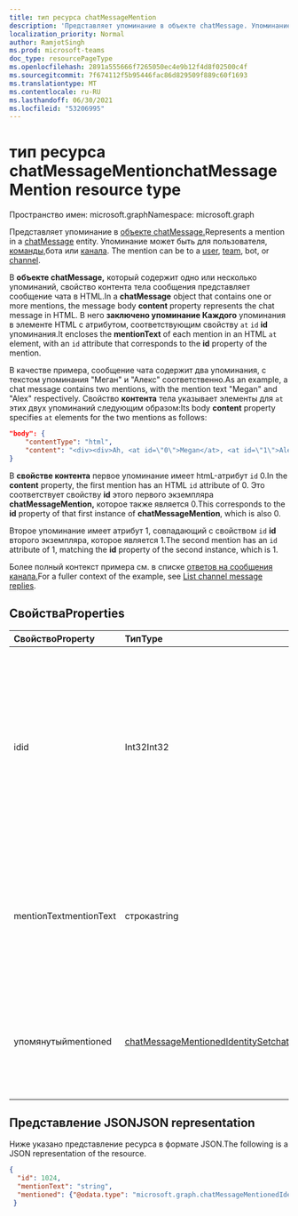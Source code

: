 ```yaml
---
title: тип ресурса chatMessageMention
description: 'Представляет упоминание в объекте chatMessage. Упоминание может быть для пользователя, команды, бота или канала. '
localization_priority: Normal
author: RamjotSingh
ms.prod: microsoft-teams
doc_type: resourcePageType
ms.openlocfilehash: 2891a555666f7265050ec4e9b12f4d8f02500c4f
ms.sourcegitcommit: 7f674112f5b95446fac86d829509f889c60f1693
ms.translationtype: MT
ms.contentlocale: ru-RU
ms.lasthandoff: 06/30/2021
ms.locfileid: "53206995"
---
```

# <a name="chatmessagemention-resource-type"></a><span data-ttu-id="9eac9-104">тип ресурса chatMessageMention</span><span class="sxs-lookup"><span data-stu-id="9eac9-104">chatMessageMention resource type</span></span>

<span data-ttu-id="9eac9-105">Пространство имен: microsoft.graph</span><span class="sxs-lookup"><span data-stu-id="9eac9-105">Namespace: microsoft.graph</span></span>

<span data-ttu-id="9eac9-106">Представляет упоминание в [объекте chatMessage.](chatmessage.md)</span><span class="sxs-lookup"><span data-stu-id="9eac9-106">Represents a mention in a [chatMessage](chatmessage.md) entity.</span></span> <span data-ttu-id="9eac9-107">Упоминание может быть для пользователя, [команды,](user.md)бота или [канала](channel.md). [](team.md)</span><span class="sxs-lookup"><span data-stu-id="9eac9-107">The mention can be to a [user](user.md), [team](team.md), bot, or [channel](channel.md).</span></span> 

<span data-ttu-id="9eac9-108">В **объекте chatMessage,** который содержит одно или  несколько упоминаний, свойство контента тела сообщения представляет сообщение чата в HTML.</span><span class="sxs-lookup"><span data-stu-id="9eac9-108">In a **chatMessage** object that contains one or more mentions, the message body **content** property represents the chat message in HTML.</span></span> <span data-ttu-id="9eac9-109">В него **заключено упоминание Каждого** упоминания в элементе HTML с атрибутом, соответствующим свойству `at` `id` **id** упоминания.</span><span class="sxs-lookup"><span data-stu-id="9eac9-109">It encloses the **mentionText** of each mention in an HTML `at` element, with an `id` attribute that corresponds to the **id** property of the mention.</span></span>

<span data-ttu-id="9eac9-110">В качестве примера, сообщение чата содержит два упоминания, с текстом упоминания "Меган" и "Алекс" соответственно.</span><span class="sxs-lookup"><span data-stu-id="9eac9-110">As an example, a chat message contains two mentions, with the mention text "Megan" and "Alex" respectively.</span></span> <span data-ttu-id="9eac9-111">Свойство **контента** тела указывает элементы для `at` этих двух упоминаний следующим образом:</span><span class="sxs-lookup"><span data-stu-id="9eac9-111">Its body **content** property specifies `at` elements for the two mentions as follows:</span></span>

``` json
"body": {
    "contentType": "html",
    "content": "<div><div>Ah, <at id=\"0\">Megan</at>, <at id=\"1\">Alex</at>, I saw them in a separate folder. Thanks!</div>\n</div>"
}
```

<span data-ttu-id="9eac9-112">В **свойстве контента** первое упоминание имеет htmL-атрибут `id` 0.</span><span class="sxs-lookup"><span data-stu-id="9eac9-112">In the **content** property, the first mention has an HTML `id` attribute of 0.</span></span> <span data-ttu-id="9eac9-113">Это соответствует свойству **id** этого первого экземпляра **chatMessageMention,** которое также является 0.</span><span class="sxs-lookup"><span data-stu-id="9eac9-113">This corresponds to the **id** property of that first instance of **chatMessageMention**, which is also 0.</span></span>

<span data-ttu-id="9eac9-114">Второе упоминание имеет атрибут 1, совпадающий с свойством `id` **id** второго экземпляра, которое является 1.</span><span class="sxs-lookup"><span data-stu-id="9eac9-114">The second mention has an `id` attribute of 1, matching the **id** property of the second instance, which is 1.</span></span>

<span data-ttu-id="9eac9-115">Более полный контекст примера см. в списке [ответов на сообщения канала.](../api/chatmessage-list-replies.md#example)</span><span class="sxs-lookup"><span data-stu-id="9eac9-115">For a fuller context of the example, see [List channel message replies](../api/chatmessage-list-replies.md#example).</span></span>

## <a name="properties"></a><span data-ttu-id="9eac9-116">Свойства</span><span class="sxs-lookup"><span data-stu-id="9eac9-116">Properties</span></span>
| <span data-ttu-id="9eac9-117">Свойство</span><span class="sxs-lookup"><span data-stu-id="9eac9-117">Property</span></span>     | <span data-ttu-id="9eac9-118">Тип</span><span class="sxs-lookup"><span data-stu-id="9eac9-118">Type</span></span>   |<span data-ttu-id="9eac9-119">Описание</span><span class="sxs-lookup"><span data-stu-id="9eac9-119">Description</span></span>|
|:---------------|:--------|:----------|
|<span data-ttu-id="9eac9-120">id</span><span class="sxs-lookup"><span data-stu-id="9eac9-120">id</span></span>|<span data-ttu-id="9eac9-121">Int32</span><span class="sxs-lookup"><span data-stu-id="9eac9-121">Int32</span></span>|<span data-ttu-id="9eac9-122">Индекс сущности, упоминаемой в указанном **chatMessage.**</span><span class="sxs-lookup"><span data-stu-id="9eac9-122">Index of an entity being mentioned in the specified **chatMessage**.</span></span> <span data-ttu-id="9eac9-123">Соответствует значению {index} в соответствующем `<at id="{index}">` теге в теле сообщения.</span><span class="sxs-lookup"><span data-stu-id="9eac9-123">Matches the {index} value in the corresponding `<at id="{index}">` tag in the message body.</span></span>|
|<span data-ttu-id="9eac9-124">mentionText</span><span class="sxs-lookup"><span data-stu-id="9eac9-124">mentionText</span></span>|<span data-ttu-id="9eac9-125">строка</span><span class="sxs-lookup"><span data-stu-id="9eac9-125">string</span></span>|<span data-ttu-id="9eac9-126">Строка, используемая для представления упоминания.</span><span class="sxs-lookup"><span data-stu-id="9eac9-126">String used to represent the mention.</span></span> <span data-ttu-id="9eac9-127">Например, имя отображения пользователя, имя команды.</span><span class="sxs-lookup"><span data-stu-id="9eac9-127">For example, a user's display name, a team name.</span></span>|
|<span data-ttu-id="9eac9-128">упомянутый</span><span class="sxs-lookup"><span data-stu-id="9eac9-128">mentioned</span></span>|[<span data-ttu-id="9eac9-129">chatMessageMentionedIdentitySet</span><span class="sxs-lookup"><span data-stu-id="9eac9-129">chatMessageMentionedIdentitySet</span></span>](chatmessagementionedidentityset.md)|<span data-ttu-id="9eac9-130">Объект (пользователь, приложение, команда или канал), который @mentioned.</span><span class="sxs-lookup"><span data-stu-id="9eac9-130">The entity (user, application, team, or channel) that was @mentioned.</span></span>|


## <a name="json-representation"></a><span data-ttu-id="9eac9-131">Представление JSON</span><span class="sxs-lookup"><span data-stu-id="9eac9-131">JSON representation</span></span>

<span data-ttu-id="9eac9-132">Ниже указано представление ресурса в формате JSON.</span><span class="sxs-lookup"><span data-stu-id="9eac9-132">The following is a JSON representation of the resource.</span></span>

<!-- {
  "blockType": "resource",
  "@odata.type": "microsoft.graph.chatMessageMention"
}-->

```json
{
  "id": 1024,
  "mentionText": "string",
  "mentioned": {"@odata.type": "microsoft.graph.chatMessageMentionedIdentitySet"}
 }
```

<!-- uuid: 8fcb5dbc-d5aa-4681-8e31-b001d5168d79
2015-10-25 14:57:30 UTC -->
<!--
{
  "type": "#page.annotation",
  "description": "chat mention resource",
  "keywords": "",
  "section": "documentation",
  "tocPath": "",
  "suppressions": []
}
-->


